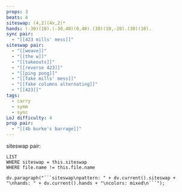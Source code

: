 ```yaml
---
props: 3
beats: 4
siteswap: (4,2)(4x,2)*
hands: (-30)(10).(-30,40)(0,40).(30)(10,-20).(30)(10).
sync pair:
  - "[[423 mills' mess]]"
siteswap pair:
  - "[[weave]]"
  - "[[the w]]"
  - "[[takeouts]]"
  - "[[reverse 423]]"
  - "[[ping pong]]"
  - "[[fake mills' mess]]"
  - "[[fake columns alternating]]"
  - "[[423]]"
tags:
  - carry
  - symm
  - sync
LoJ difficulty: 4
prop pair:
  - "[[4b burke's barrage]]"
---
```


siteswap pair:
```dataview
LIST
WHERE siteswap = this.siteswap
WHERE file.name != this.file.name
```
```dataviewjs
dv.paragraph("```siteswap\npattern: " + dv.current().siteswap + "\nhands: " + dv.current().hands + "\ncolors: mixed\n```");
```

